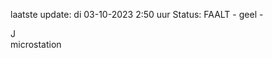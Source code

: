 laatste update: 
di 03-10-2023  2:50   uur 
Status: FAALT - geel - 
<div class="service R">J</div><div class="service Y">microstation</div>
